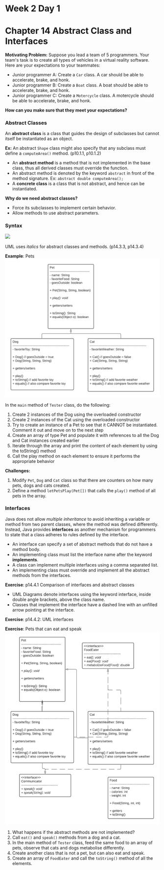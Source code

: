 # Week 2 Day 1
# Chapter 14 Abstract Class and Interfaces

**Motivating Problem:** Suppose you lead a team of 5 programmers. Your team's task is to create all types of vehicles in a virtual reality software. Here are your expectations to your teammates:
- Junior programmer A: Create a `Car` class. A car should be able to accelerate, brake, and honk.
- Junior programmer B: Create a `Boat` class. A boat should be able to accelerate, brake, and honk.
- Junior programmer C: Create a `Motercycle` class. A motercycle should be able to accelerate, brake, and honk.

**How can you make sure that they meet your expectations?**

### Abstract Classes

An **abstract class** is a class that guides the design of subclasses but cannot itself be instantiated as an object. 

**Ex:** An abstract `Shape` class might also specify that any subclass must define a `computeArea()` method. (p10.1.1, p10.1.2)

- An **abstract method** is a method that is not implemented in the base class, thus all derived classes must override the function.
- An abstract method is denoted by the keyword `abstract` in front of the method signature. Ex: `abstract double computeArea();`
- A **concrete class** is a class that is not abstract, and hence can be instantiated.

**Why do we need abstract classes?**
- Force its subclasses to implement certain behavior.
- Allow methods to use abstract parameters.

### Syntax

![](https://i.stack.imgur.com/GDPOs.png)

UML uses *italics* for abstract classes and methods. (p14.3.3, p14.3.4)

**Example**: Pets
![](https://github.com/ch00226855/CMP168Summer2021/raw/main/images/chp10_AbstractClass.png)

In the `main` method of `Tester` class, do the following:

1. Create 2 instances of the Dog using the overloaded constructor
2. Create 2 instances of the Cat using the overloaded constructor
3. Try to create an instance of a Pet to see that it CANNOT be instantiated. Comment it out and move on to the next step
4. Create an array of type Pet and populate it with references to all the Dog and Cat instances created earlier
5. Iterate through the array and print the content of each element by using the toString() method
6. Call the play method on each element to ensure it performs the appropriate behavior

**Challenges:**
1. Modify `Pet`, `Dog` and `Cat` class so that there are counters on how many pets, dogs and cats created.
2. Define a method `letPetsPlay(Pet[])` that calls the `play()` method of all pets in the array.

### Interfaces

Java does not allow *multiple inheritance* to avoid inheriting a variable or method from two parent classes, where the method was defined differently. Instead, Java provides **interfaces** as another mechanism for programmers to state that a class adheres to rules defined by the interface.

- An interface can specify a set of abstract methods that do not have a method body.
- An implementing class must list the interface name after the keyword **implements**.
- A class can implement multiple interfaces using a comma separated list.
- An implementing class must override and implement all the abstract methods from the interfaces.

**Exercise**: p14.4.1 Comparison of interfaces and abstract classes

- UML Diagrams denote interfaces using the keyword interface, inside double angle brackets, above the class name.
- Classes that implement the interface have a dashed line with an unfilled arrow pointing at the interface.

**Exercise**: p14.4.2: UML interfaces

**Exercise**: Pets that can eat and speak
![](https://github.com/ch00226855/CMP168Summer2021/raw/main/images/chp10_Interface.png)

1. What happens if the abstract methods are not implemented?
2. Call `eat()` and `speak()` methods from a dog and a cat.
3. In the main method of `Tester` class, feed the same food to an array of pets, observe that cats and dogs metabolise differently.
4. Create another class that is not a pet, but can also eat and speak. 
5. Create an array of `FoodEater` and call the `toString()` method of all the elements.





